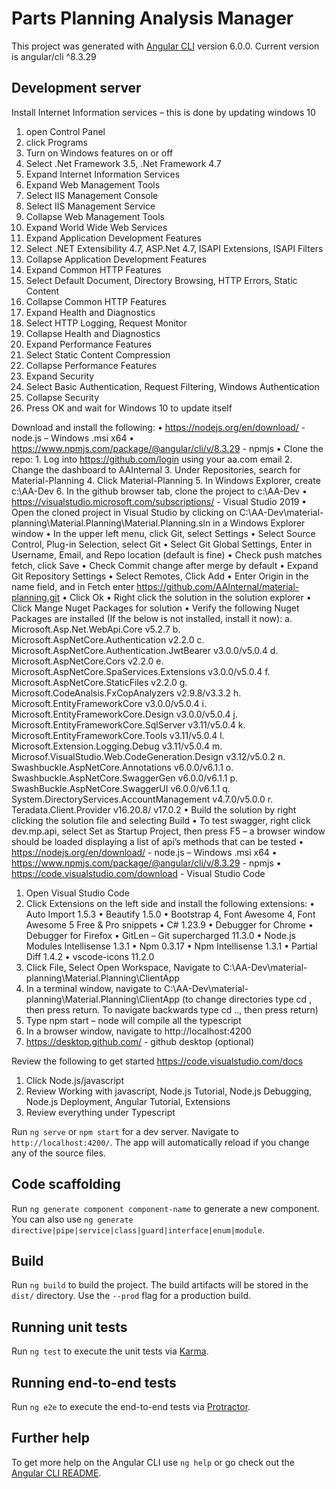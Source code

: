 # Parts Planning Analysis Manager

This project was generated with [Angular CLI](https://github.com/angular/angular-cli) version 6.0.0.
Current version is angular/cli ^8.3.29

## Development server

Install Internet Information services – this is done by updating windows 10
1.	open Control Panel
2.	click Programs
3.	Turn on Windows features on or off
4.	Select .Net Framework 3.5, .Net Framework 4.7
5.	Expand Internet Information Services
6.	Expand Web Management Tools
7.	Select IIS Management Console
8.	Select IIS Management Service
9.	Collapse Web Management Tools
10.	Expand World Wide Web Services
11.	Expand Application Development Features
12.	Select .NET Extensibility 4.7, ASP.Net 4.7, ISAPI Extensions, ISAPI Filters
13.	Collapse Application Development Features
14.	Expand Common HTTP Features
15.	Select Default Document, Directory Browsing, HTTP Errors, Static Content
16.	Collapse Common HTTP Features
17.	Expand Health and Diagnostics
18.	Select HTTP Logging, Request Monitor
19.	Collapse Health and Diagnostics
20.	Expand Performance Features
21.	Select Static Content Compression
22.	Collapse Performance Features
23.	Expand Security
24.	Select Basic Authentication, Request Filtering, Windows Authentication
25.	Collapse Security
26.	Press OK and wait for Windows 10 to update itself

Download and install the following:
•	https://nodejs.org/en/download/ - node.js – Windows .msi x64
•	https://www.npmjs.com/package/@angular/cli/v/8.3.29 - npmjs
•	Clone the repo:
    1.	Log into https://github.com/login using your aa.com email
    2.	Change the dashboard to AAInternal
    3.	Under Repositories, search for Material-Planning
    4.	Click Material-Planning
    5.	In Windows Explorer, create c:\AA-Dev
    6.	In the github browser tab, clone the project to c:\AA-Dev
    •	https://visualstudio.microsoft.com/subscriptions/ - Visual Studio 2019
    •	Open the cloned project in Visual Studio by clicking on C:\AA-Dev\material-planning\Material.Planning\Material.Planning.sln in a Windows Explorer window
    •	In the upper left menu, click Git, select Settings
    •	Select Source Control, Plug-in Selection, select Git
    •	Select Git Global Settings, Enter in Username, Email, and Repo location (default is fine)
    •	Check push matches fetch, click Save
    •	Check Commit change after merge by default
    •	Expand Git Repository Settings
    •	Select Remotes, Click Add
    •	Enter Origin in the name field, and in Fetch enter https://github.com/AAInternal/material-planning.git
    •	Click Ok
    •	Right click the solution in the solution explorer
    •	Click Mange Nuget Packages for solution
    •	Verify the following Nuget Packages are installed (If the below is not installed, install it now):
        a.	Microsoft.Asp.Net.WebApi.Core v5.2.7
        b.	Microsoft.AspNetCore.Authentication v2.2.0
        c.	Microsoft.AspNetCore.Authentication.JwtBearer v3.0.0/v5.0.4
        d.	Microsoft.AspNetCore.Cors v2.2.0
        e.	Microsoft.AspNetCore.SpaServices.Extensions v3.0.0/v5.0.4
        f.	Microsoft.AspNetCore.StaticFiles v2.2.0
        g.	Microsoft.CodeAnalsis.FxCopAnalyzers v2.9.8/v3.3.2
        h.	Microsoft.EntityFrameworkCore v3.0.0/v5.0.4
        i.	Microsoft.EntityFrameworkCore.Design v3.0.0/v5.0.4
        j.	Microsoft.EntityFrameworkCore.SqlServer v3.11/v5.0.4
        k.	Microsoft.EntityFrameworkCore.Tools v3.11/v5.0.4
        l.	Microsoft.Extension.Logging.Debug v3.11/v5.0.4
        m.	Microsof.VisualStudio.Web.CodeGeneration.Design v3.12/v5.0.2
        n.	Swashbuckle.AspNetCore.Annotations v6.0.0/v6.1.1
        o.	Swashbuckle.AspNetCore.SwaggerGen v6.0.0/v6.1.1
        p.	SwashBuckle.AspNetCore.SwaggerUI v6.0.0/v6.1.1
        q.	System.DirectoryServices.AccountManagement v4.7.0/v5.0.0
        r.	Teradata.Client.Provider v16.20.8/ v17.0.2
    •	Build the solution by right clicking the solution file and selecting Build
    •	To test swagger, right click dev.mp.api, select Set as Startup Project, then press F5 – a       browser window should be loaded displaying a list of api’s methods that can be tested
    •	https://nodejs.org/en/download/ - node.js – Windows .msi x64
    •	https://www.npmjs.com/package/@angular/cli/v/8.3.29 - npmjs
    •	https://code.visualstudio.com/download - Visual Studio Code
1.	Open Visual Studio Code
2.	Click Extensions on the left side and install the following extensions:
    •	Auto Import 1.5.3
    •	Beautify 1.5.0
    •	Bootstrap 4, Font Awesome 4, Font Awesome 5 Free & Pro snippets
    •	C# 1.23.9
    •	Debugger for Chrome
    •	Debugger for Firefox
    •	GitLen – Git supercharged 11.3.0
    •	Node.js Modules Intellisense 1.3.1
    •	Npm 0.3.17
    •	Npm Intellisense 1.3.1
    •	Partial Diff 1.4.2
    •	vscode-icons 11.2.0
3.	Click File, Select Open Workspace, Navigate to C:\AA-Dev\material-planning\Material.Planning\ClientApp
4.	In a terminal window, navigate to C:\AA-Dev\material-planning\Material.Planning\ClientApp  (to change directories type cd <directory>, then press return.  To navigate backwards type cd .., then press return)
5.	Type npm start – node will compile all the typescript
6.	In a browser window, navigate to http://localhost:4200
7.	https://desktop.github.com/ - github desktop (optional)

Review the following to get started
https://code.visualstudio.com/docs
1.	Click Node.js/javascript
2.	Review Working with javascript, Node.js Tutorial, Node.js Debugging, Node.js Deployment, Angular Tutorial, Extensions
3.	Review everything under Typescript

Run `ng serve` or `npm start` for a dev server. Navigate to `http://localhost:4200/`. The app will automatically reload if you change any of the source files.

## Code scaffolding

Run `ng generate component component-name` to generate a new component. You can also use `ng generate directive|pipe|service|class|guard|interface|enum|module`.

## Build

Run `ng build` to build the project. The build artifacts will be stored in the `dist/` directory. Use the `--prod` flag for a production build.

## Running unit tests

Run `ng test` to execute the unit tests via [Karma](https://karma-runner.github.io).

## Running end-to-end tests

Run `ng e2e` to execute the end-to-end tests via [Protractor](http://www.protractortest.org/).

## Further help

To get more help on the Angular CLI use `ng help` or go check out the [Angular CLI README](https://github.com/angular/angular-cli/blob/master/README.md).
